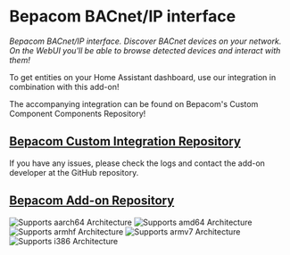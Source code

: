 # Bepacom BACnet/IP interface

_Bepacom BACnet/IP interface. Discover BACnet devices on your network. On the WebUI you'll be able to browse detected devices and interact with them!_

To get entities on your Home Assistant dashboard, use our integration in combination with this add-on!

The accompanying integration can be found on Bepacom's Custom Component Components Repository!

## [Bepacom Custom Integration Repository](https://github.com/NemiahUK/bepacom-custom_components)

If you have any issues, please check the logs and contact the add-on developer at the GitHub repository.

## [Bepacom Add-on Repository](https://github.com/NemiahUK/bepacom-HA-Addons)

![Supports aarch64 Architecture][aarch64-shield]
![Supports amd64 Architecture][amd64-shield]
![Supports armhf Architecture][armhf-shield]
![Supports armv7 Architecture][armv7-shield]
![Supports i386 Architecture][i386-shield]

[aarch64-shield]: https://img.shields.io/badge/aarch64-yes-green.svg
[amd64-shield]: https://img.shields.io/badge/amd64-yes-green.svg
[armhf-shield]: https://img.shields.io/badge/armhf-yes-green.svg
[armv7-shield]: https://img.shields.io/badge/armv7-yes-green.svg
[i386-shield]: https://img.shields.io/badge/i386-yes-green.svg
